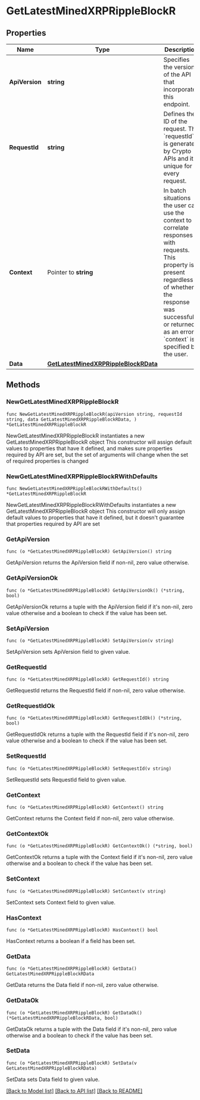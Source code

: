 # GetLatestMinedXRPRippleBlockR

## Properties

Name | Type | Description | Notes
------------ | ------------- | ------------- | -------------
**ApiVersion** | **string** | Specifies the version of the API that incorporates this endpoint. | 
**RequestId** | **string** | Defines the ID of the request. The &#x60;requestId&#x60; is generated by Crypto APIs and it&#39;s unique for every request. | 
**Context** | Pointer to **string** | In batch situations the user can use the context to correlate responses with requests. This property is present regardless of whether the response was successful or returned as an error. &#x60;context&#x60; is specified by the user. | [optional] 
**Data** | [**GetLatestMinedXRPRippleBlockRData**](GetLatestMinedXRPRippleBlockRData.md) |  | 

## Methods

### NewGetLatestMinedXRPRippleBlockR

`func NewGetLatestMinedXRPRippleBlockR(apiVersion string, requestId string, data GetLatestMinedXRPRippleBlockRData, ) *GetLatestMinedXRPRippleBlockR`

NewGetLatestMinedXRPRippleBlockR instantiates a new GetLatestMinedXRPRippleBlockR object
This constructor will assign default values to properties that have it defined,
and makes sure properties required by API are set, but the set of arguments
will change when the set of required properties is changed

### NewGetLatestMinedXRPRippleBlockRWithDefaults

`func NewGetLatestMinedXRPRippleBlockRWithDefaults() *GetLatestMinedXRPRippleBlockR`

NewGetLatestMinedXRPRippleBlockRWithDefaults instantiates a new GetLatestMinedXRPRippleBlockR object
This constructor will only assign default values to properties that have it defined,
but it doesn't guarantee that properties required by API are set

### GetApiVersion

`func (o *GetLatestMinedXRPRippleBlockR) GetApiVersion() string`

GetApiVersion returns the ApiVersion field if non-nil, zero value otherwise.

### GetApiVersionOk

`func (o *GetLatestMinedXRPRippleBlockR) GetApiVersionOk() (*string, bool)`

GetApiVersionOk returns a tuple with the ApiVersion field if it's non-nil, zero value otherwise
and a boolean to check if the value has been set.

### SetApiVersion

`func (o *GetLatestMinedXRPRippleBlockR) SetApiVersion(v string)`

SetApiVersion sets ApiVersion field to given value.


### GetRequestId

`func (o *GetLatestMinedXRPRippleBlockR) GetRequestId() string`

GetRequestId returns the RequestId field if non-nil, zero value otherwise.

### GetRequestIdOk

`func (o *GetLatestMinedXRPRippleBlockR) GetRequestIdOk() (*string, bool)`

GetRequestIdOk returns a tuple with the RequestId field if it's non-nil, zero value otherwise
and a boolean to check if the value has been set.

### SetRequestId

`func (o *GetLatestMinedXRPRippleBlockR) SetRequestId(v string)`

SetRequestId sets RequestId field to given value.


### GetContext

`func (o *GetLatestMinedXRPRippleBlockR) GetContext() string`

GetContext returns the Context field if non-nil, zero value otherwise.

### GetContextOk

`func (o *GetLatestMinedXRPRippleBlockR) GetContextOk() (*string, bool)`

GetContextOk returns a tuple with the Context field if it's non-nil, zero value otherwise
and a boolean to check if the value has been set.

### SetContext

`func (o *GetLatestMinedXRPRippleBlockR) SetContext(v string)`

SetContext sets Context field to given value.

### HasContext

`func (o *GetLatestMinedXRPRippleBlockR) HasContext() bool`

HasContext returns a boolean if a field has been set.

### GetData

`func (o *GetLatestMinedXRPRippleBlockR) GetData() GetLatestMinedXRPRippleBlockRData`

GetData returns the Data field if non-nil, zero value otherwise.

### GetDataOk

`func (o *GetLatestMinedXRPRippleBlockR) GetDataOk() (*GetLatestMinedXRPRippleBlockRData, bool)`

GetDataOk returns a tuple with the Data field if it's non-nil, zero value otherwise
and a boolean to check if the value has been set.

### SetData

`func (o *GetLatestMinedXRPRippleBlockR) SetData(v GetLatestMinedXRPRippleBlockRData)`

SetData sets Data field to given value.



[[Back to Model list]](../README.md#documentation-for-models) [[Back to API list]](../README.md#documentation-for-api-endpoints) [[Back to README]](../README.md)


